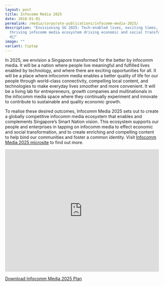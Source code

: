 ```yaml
---
layout: post
title: Infocomm Media 2025
date: 2018-01-01
permalink: /media/corporate-publications/infocomm-media-2025/
description: "Envisioning SG 2025: Tech-enabled lives, exciting times, and a
  thriving infocomm media ecosystem driving economic and social transformation.
  🌐🌟"
image: ""
variant: tiptap
---
```

<p>In 2025, we envision a Singapore transformed for the better by infocomm
media. It will be a nation where people live meaningful and fulfilled lives
enabled by technology, and where there are exciting opportunities for all.
It will be a place where infocomm media enables a better quality of life
for our people through world-class connectivity, compelling local content,
and technologies to make everyday lives smoother and more convenient. It
will be a living lab for entrepreneurs, growth companies and multinationals
in the infocomm media space where they continually experiment and innovate
to contribute to sustainable and quality economic growth.</p>
<p>To realise these desired outcomes, Infocomm Media 2025 sets out to create
a globally competitive infocomm media ecosystem that enables and complements
Singapore’s Smart Nation vision. This ecosystem supports our people and
enterprises in tapping on infocomm media to effect economic and social
transformation, and to create enriching and compelling content to help
bind our communities and foster a common identity. Visit <a href="http://www.mci.gov.sg/web/corp/infocomm-media-2025" rel="noopener noreferrer nofollow" target="_blank">Infocomm Media 2025 microsite</a> to
find out more.</p>
<p></p>
<div class="iframe-wrapper">
<iframe style="max-width: 100%;" height="400" width="100%" allowfullscreen="true" frameborder="0" src="https://www.youtube.com/embed/gC1LUVPBzZE?si=t1CeyrrjWuXXb4DX"></iframe>
</div>
<p><a href="/files/media/Reports/InfocommMedia2025Report.pdf" rel="noopener noreferrer nofollow" target="_blank">Download Infocomm Media 2025 Plan</a>
</p>
<p></p>